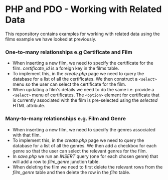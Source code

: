 # PHP and PDO - Working with Related Data

This reponsitory contains examples for working with related data using the films example we have looked at previously.

### One-to-many relationships e.g Certificate and Film
* When inserting a new film, we need to specify the certificate for the film. *certificate_id* is a foreign key in the films table.
* To implement this, in the *create.php* page we need to query the database for a list of all the certificates. We then construct a ```<select>``` menu so the user can select the certificate for the film.
* When updating a film's details we need to do the same i.e. provide a ```<select>``` menu of certificates. The ```<option>``` element for certificate that is currently associated with the film is pre-selected using the *selected* HTML attribute.

### Many-to-many relationships e.g. Film and Genre
* When inserting a new film, we need to specify the genres associated with that film.
* To implement this, in the *create.php* page we need to query the database for a list of all the genres. We then add a checkbox for each genre so that the user can select the relevant genres for the film.
* In *save.php* we run an *INSERT* query (one for each chosen genre) that will add a row to *film_genre* junction table.
* When deleting the film we need to first delete the relevant rows from the *film_genre* table and then delete the row in the *film* table.
